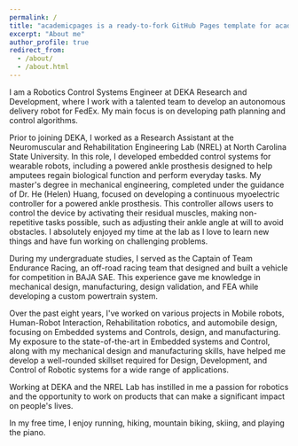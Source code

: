 ```yaml
---
permalink: /
title: "academicpages is a ready-to-fork GitHub Pages template for academic personal websites"
excerpt: "About me"
author_profile: true
redirect_from: 
  - /about/
  - /about.html
---
```


I am a Robotics Control Systems Engineer at DEKA Research and Development, where I work with a talented team to develop an autonomous delivery robot for FedEx. My main focus is on developing path planning and control algorithms.

Prior to joining DEKA, I worked as a Research Assistant at the Neuromuscular and Rehabilitation Engineering Lab (NREL) at North Carolina State University. In this role, I developed embedded control systems for wearable robots, including a powered ankle prosthesis designed to help amputees regain biological function and perform everyday tasks. My master's degree in mechanical engineering, completed under the guidance of Dr. He (Helen) Huang, focused on developing a continuous myoelectric controller for a powered ankle prosthesis. This controller allows users to control the device by activating their residual muscles, making non-repetitive tasks possible, such as adjusting their ankle angle at will to avoid obstacles. I absolutely enjoyed my time at the lab as I love to learn new things and have fun working on challenging problems. 

During my undergraduate studies, I served as the Captain of Team Endurance Racing, an off-road racing team that designed and built a vehicle for competition in BAJA SAE. This experience gave me knowledge in mechanical design, manufacturing, design validation, and FEA while developing a custom powertrain system. 

Over the past eight years, I've worked on various projects in Mobile robots, Human-Robot Interaction, Rehabilitation robotics, and automobile design, focusing on Embedded systems and Controls, design, and manufacturing. My exposure to the state-of-the-art in Embedded systems and Control, along with my mechanical design and manufacturing skills, have helped me develop a well-rounded skillset required for Design, Development, and Control of Robotic systems for a wide range of applications.

Working at DEKA and the NREL Lab has instilled in me a passion for robotics and the opportunity to work on products that can make a significant impact on people's lives. 

 In my free time, I enjoy running, hiking, mountain biking, skiing, and playing the piano.

